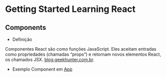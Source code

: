 # Getting Started Learning React

## Components

* Definição

Componentes React são como funções JavaScript. Eles aceitam entradas como propriedades (chamadas “props”) e retornam novos elementos React, os chamados JSX. [blog.geekhunter.com.br](https://blog.geekhunter.com.br/criando-componentes-react-componentes-de-classe-e-funcional-sem-estado/#O_que_sao_componentes_React).

* Exemplo Component em [App](src/App.jsx)
